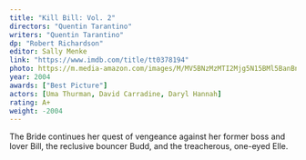 ```yaml
---
title: "Kill Bill: Vol. 2"
directors: "Quentin Tarantino"
writers: "Quentin Tarantino"
dp: "Robert Richardson"
editor: Sally Menke
link: "https://www.imdb.com/title/tt0378194"
photo: https://m.media-amazon.com/images/M/MV5BNzMzMTI2Mjg5N15BMl5BanBnXkFtZTgwOTc3NjE5MDI@._V1_.jpg
year: 2004
awards: ["Best Picture"]
actors: [Uma Thurman, David Carradine, Daryl Hannah]
rating: A+
weight: -2004
---
```

The Bride continues her quest of vengeance against her former boss and lover Bill, the reclusive bouncer Budd, and the treacherous, one-eyed Elle.